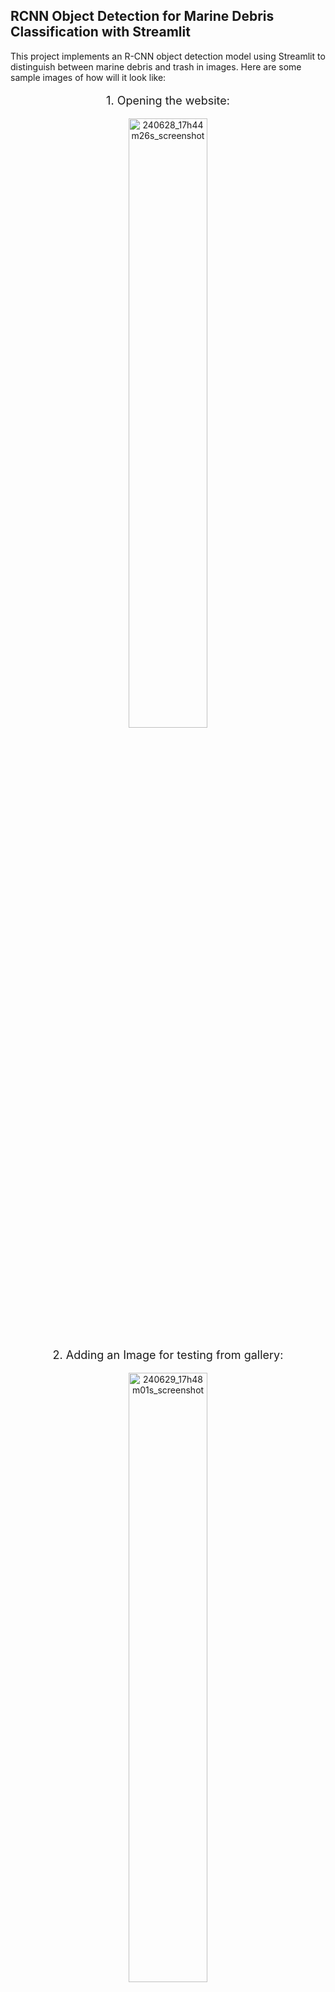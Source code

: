 ## RCNN Object Detection for Marine Debris Classification with Streamlit

This project implements an R-CNN object detection model using Streamlit to distinguish between marine debris and trash in images.
Here are some sample images of how will it look like:
<div style="text-align:center">
  <p style="font-size:18px">1. Opening the website: </p>
  <img src="https://github.com/AmandracOP/RCNN-Object-Detection-Streamlit-App/assets/82217000/4e5bddb8-13b8-4e0b-83ff-b54589f62a55" alt="240628_17h44m26s_screenshot" style="width:50%;"><br>
</div>

<div style="text-align:center">
  <p style="font-size:18px">2. Adding an Image for testing from gallery: </p>
  <img src="https://github.com/AmandracOP/RCNN-Object-Detection-Streamlit-App/assets/82217000/92e9cea2-4e8b-4544-8714-ff46b1c1ce8b" alt="240629_17h48m01s_screenshot" style="width:50%;"><br>
</div>

<div style="text-align:center">
  <p style="font-size:18px">3. Model says it is a Marine: </p>
  <img src="https://github.com/AmandracOP/RCNN-Object-Detection-Streamlit-App/assets/82217000/1f242024-702b-49e8-a41a-c741c7733586" alt="240629_17h46m23s_screenshot" style="width:50%;"><br>
</div>

<div style="text-align:center">
  <p style="font-size:18px">4. Model says it is a Trash: </p>
  <img src="https://github.com/AmandracOP/RCNN-Object-Detection-Streamlit-App/assets/82217000/ad5f1fd9-e916-4017-bd58-1508ddbdf963" alt="240629_17h47m25s_screenshot" style="width:50%;"><br>
</div>

**Getting Started**

 **Clone the Repository:**
  Open your terminal and clone this repository using the following command:
   ```bash
   git clone https://github.com/AmandracOP/RCNN-Object-Detection-Streamlit-App.git
 ```

**Download the Dataset:**
The dataset used to train the model is not included in this repository due to size constraints. You can access the dataset from the following Google Drive link: \[[**Drive Link**](https://drive.google.com/drive/folders/1rdDJD8_JUetdo_3rTnKH8p-Po60amgJK?usp=drive_link)\]

Download the dataset and place it in the root directory of this project.
  
  **Update Dataset and model weights path according to your needs:**
 I assume the dataset is located in the root directory of the project. If you place it in a different location, you will need to update the path at two locations in the code:

*   `data_path` variable in `app.py`
*   Path argument in the `load_data` function (also in `app.py`)

 **Create and Activate Python Virtual Environment:**
 It's recommended to create a virtual environment to isolate project dependencies. Here's an example using `venv`:
```
python -m venv venv
source venv/bin/activate  # For Linux/macOS
venv\\Scripts\\activate.bat  # For Windows
```
 **Install Dependencies:**
  Activate your virtual environment and install the required packages listed in `requirements.txt`:

```
pip install -r requirements.txt
```

 **Run the Application:**
 Start the Streamlit app by running:

```
streamlit run app.py
```

This will launch the application in your web browser, allowing you to upload images and see the model's predictions for marine debris and trash.
